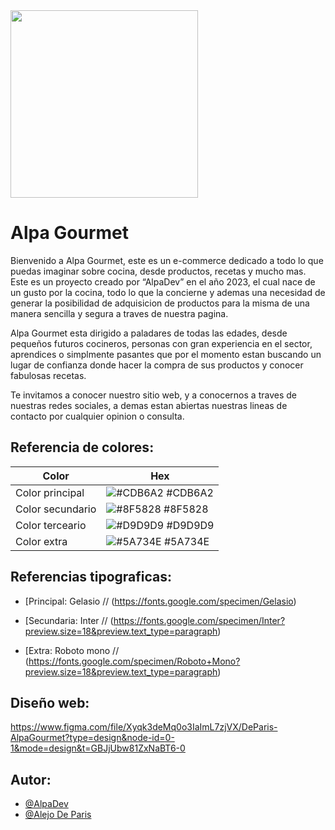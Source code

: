<img src="https://github.com/AlejoDeParis22/DeParis-AlpaGourmet/blob/main/2%20sin%20t%C3%ADtulo_20230617202048.png?raw=true" width="300" height="300"/>


# Alpa Gourmet 

Bienvenido a Alpa Gourmet, este es un e-commerce dedicado a todo lo que puedas imaginar sobre cocina, desde productos, recetas y mucho mas. Este es un proyecto creado por “AlpaDev” en el año 2023, el cual nace de un gusto por la cocina, todo lo que la concierne y ademas una necesidad de generar la posibilidad de adquisicion de productos para la misma de una manera sencilla y segura a traves de nuestra pagina.

 Alpa Gourmet esta dirigido a paladares de todas las edades, desde pequeños futuros cocineros, personas con gran experiencia en el sector, aprendices o simplmente pasantes que por el momento estan buscando un lugar de confianza donde hacer la compra de sus productos y conocer fabulosas recetas.

 Te invitamos a conocer nuestro sitio web, y a conocernos a traves de nuestras redes sociales, a demas estan abiertas nuestras lineas de contacto por cualquier opinion o consulta.

## Referencia de colores:

| Color             | Hex                                                                |
| ----------------- | ------------------------------------------------------------------ |
| Color principal | ![#CDB6A2](https://via.placeholder.com/10/CDB6A2?text=+) #CDB6A2 |
| Color secundario| ![#8F5828](https://via.placeholder.com/10/8F5828?text=+) #8F5828 |
| Color terceario| ![#D9D9D9](https://via.placeholder.com/10/D9D9D9?text=+) #D9D9D9 |
| Color extra| ![#5A734E](https://via.placeholder.com/10/5A734E?text=+) #5A734E |


## Referencias tipograficas:

- [Principal: Gelasio  //  (https://fonts.google.com/specimen/Gelasio) 

- [Secundaria: Inter //  (https://fonts.google.com/specimen/Inter?preview.size=18&preview.text_type=paragraph)

- [Extra: Roboto mono  //  (https://fonts.google.com/specimen/Roboto+Mono?preview.size=18&preview.text_type=paragraph)

## Diseño web:
https://www.figma.com/file/Xyqk3deMq0o3IaImL7zjVX/DeParis-AlpaGourmet?type=design&node-id=0-1&mode=design&t=GBJjUbw81ZxNaBT6-0

## Autor:

- [@AlpaDev](hhttps://github.com/AlejoDeParis22)
- [@Alejo De Paris](hhttps://github.com/AlejoDeParis22)

